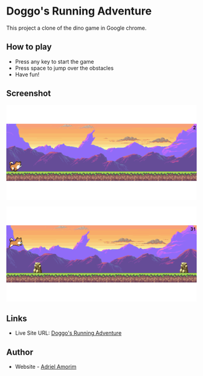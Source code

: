 # Doggo's Running Adventure

This project a clone of the dino game in Google chrome.


## How to play

- Press any key to start the game
- Press space to jump over the obstacles
- Have fun!


## Screenshot

![](./assets/images/screenshots/ss-1.png)

![](./assets/images/screenshots/ss-2.png)



## Links

- Live Site URL: [Doggo's Running Adventure](https://adrielgamorim.github.io/doggos-running-adventure/)



## Author

- Website - [Adriel Amorim](https://adrielgamorim.github.io/Portfolio/)